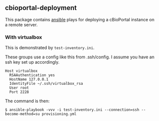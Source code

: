 ## cbioportal-deployment

This package contains [ansible](https://www.ansible.com/) plays for deploying a cBioPortal instance on a remote server.

### With virtualbox

This is demonstrated by `test-inventory.ini`.

These groups use a config like this from .ssh/config. I assume you have an ssh
key set up accordingly.

    Host virtualbox
      RSAAuthentication yes
      HostName 127.0.0.1
      IdentityFile ~/.ssh/virtualbox_rsa
      User root
      Port 2228

The command is then:

    $ ansible-playbook -vvv -i test-inventory.ini --connection=ssh --become-method=su provisioning.yml
